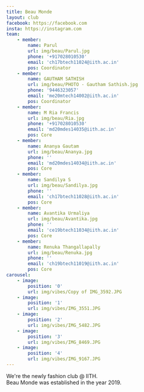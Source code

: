 ```yaml
---
title: Beau Monde
layout: club
facebook: https://facebook.com
insta: https://instagram.com
team:
    - member:
        name: Parul
        url: img/beau/Parul.jpg
        phone: '+917028010530'
        email: 'ch17btech11024@iith.ac.in'
        pos: Coordinator
    - member:
        name: GAUTHAM SATHISH
        url: img/beau/PHOTO - Gautham Sathish.jpg
        phone: '9446323057'
        email: 'me20mtech14002@iith.ac.in'
        pos: Coordinator
    - member:
        name: M Ria Francis
        url: img/beau/Ria.jpg
        phone: '+917028010530'
        email: 'md20mdes14035@iith.ac.in'
        pos: Core
    - member:
        name: Ananya Gautam
        url: img/beau/Ananya.jpg
        phone: ''
        email: 'md20mdes14034@iith.ac.in'
        pos: Core
    - member:
        name: Sandilya S
        url: img/beau/Sandilya.jpg
        phone: ''
        email: 'ch17btech11028@iith.ac.in'
        pos: Core
    - member:
        name: Avantika Urmaliya
        url: img/beau/Avantika.jpg
        phone: ''
        email: 'ce19btech11034@iith.ac.in'
        pos: Core
    - member:
        name: Renuka Thangallapally
        url: img/beau/Renuka.jpg
        phone: ''
        email: 'ch19btech11019@iith.ac.in'
        pos: Core
carousel:
    - image:
        position: '0'
        url: img/vibes/Copy of IMG_3592.JPG
    - image: 
        position: '1'
        url: img/vibes/IMG_3551.JPG
    - image:
        position: '2'
        url: img/vibes/IMG_5482.JPG
    - image: 
        position: '3'
        url: img/vibes/IMG_8469.JPG 
    - image:
        position: '4'
        url: img/vibes/IMG_9167.JPG 
---
```


We're the newly fashion club @ IITH.   
Beau Monde was established in the year 2019.
